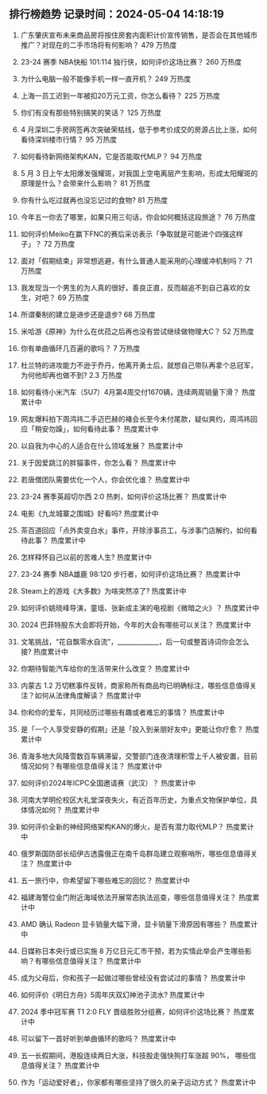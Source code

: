 
## 排行榜趋势 记录时间：2024-05-04 14:18:19
  
  1. 广东肇庆宣布未来商品房将按住房套内面积计价宣传销售，是否会在其他城市推广？对现在的二手市场将有何影响？ 479 万热度
    
  2. 23-24 赛季 NBA快船 101:114 独行侠，如何评价这场比赛？ 260 万热度
    
  3. 为什么电脑一般不能像手机一样一直开机？ 249 万热度
    
  4. 上海一员工迟到一年被扣20万元工资，你怎么看待？ 225 万热度
    
  5. 你们有没有那些特别搞笑的笑话？ 125 万热度
    
  6. 4 月深圳二手房网签再次突破荣枯线，低于参考价成交的房源占比上涨，如何看待深圳楼市行情？ 95 万热度
    
  7. 如何看待新网络架构KAN，它是否能取代MLP？ 94 万热度
    
  8. 5 月 3 日上午太阳爆发强耀斑，对我国上空电离层产生影响，形成太阳耀斑的原理是什么？会带来什么影响？ 81 万热度
    
  9. 你有什么吃过就再也没忘记过的食物? 81 万热度
    
  10. 今年五一你去了哪里，如果只用三句话，你会如何概括这段旅途？ 76 万热度
    
  11. 如何评价Meiko在赢下FNC的赛后采访表示「争取就是可能进个四强这样子」？ 72 万热度
    
  12. 面对「假期结束」非常想逃避，有什么普通人能采用的心理缓冲机制吗？ 71 万热度
    
  13. 我发现当一个男生的为人真的很好，善良正直，反而越追不到自己喜欢的女生，对吧？ 69 万热度
    
  14. 所谓秦制的建立是进步还是退步? 68 万热度
    
  15. 米哈游《原神》为什么在优菈之后再也没有尝试继续做物理大C？ 52 万热度
    
  16. 你有单曲循环几百遍的歌吗？ 7 万热度
    
  17. 杜兰特的进攻能力不逊于乔丹，他离开勇士后，就想自己带队再拿个总冠军，为何他却再也做不到? 2.3 万热度
    
  18. 如何看待小米汽车（SU7）4月第4周交付1670辆，连续两周销量下滑？ 热度累计中
    
  19. 网友爆料拍下周鸿祎二手迈巴赫的褚会长至今未付尾款，疑似爽约，周鸿祎回应「稍安勿躁」，如何看待此事？ 热度累计中
    
  20. 以自我为中心的人适合在什么领域发展？ 热度累计中
    
  21. 关于因爱跳江的胖猫事件，你怎么看？ 热度累计中
    
  22. 若唐僧团队需要优化一个人，你会优化谁？ 热度累计中
    
  23. 23-24 赛季英超切尔西 2:0 热刺，如何评价这场比赛？ 热度累计中
    
  24. 电影《九龙城寨之围城》好看吗? 热度累计中
    
  25. 茶百道回应「点外卖变白水」事件，开除涉事员工，与涉事门店解约，如何看待此事？ 热度累计中
    
  26. 怎样释怀自己以前的苦难人生? 热度累计中
    
  27. 23-24 赛季 NBA雄鹿 98:120 步行者，如何评价这场比赛？ 热度累计中
    
  28. Steam上的游戏《大多数》为啥突然凉了? 热度累计中
    
  29. 如何评价姚晓峰导演，童瑶、张新成主演的电视剧《微暗之火》？ 热度累计中
    
  30. 2024 巴菲特股东大会即将开始，今年的大会有哪些可以关注？ 热度累计中
    
  31. 文笔挑战，“花自飘零水自流”，_____________，后一句或整首诗词你会怎么接? 热度累计中
    
  32. 你期待智能汽车给你的生活带来什么改变？ 热度累计中
    
  33. 内蒙古 1.2 万切糕事件反转，商家称所有商品均已明确标注，哪些信息值得关注？如何从法律角度解读？ 热度累计中
    
  34. 你和你的爱车，共同经历过哪些有趣或者难忘的事情？ 热度累计中
    
  35. 是「一个人享受安静的假期」还是「投入到亲朋好友中」更能让你疗愈？ 热度累计中
    
  36. 青海多地大风降雪数百车辆滞留，交警部门连夜清理积雪上千人被安置，目前情况如何？有哪些信息值得关注？ 热度累计中
    
  37. 如何评价2024年ICPC全国邀请赛（武汉）？ 热度累计中
    
  38. 河南大学明伦校区大礼堂深夜失火，有近百年历史，为重点文物保护单位，具体情况如何？ 热度累计中
    
  39. 如何评价全新的神经网络架构KAN的爆火，是否有潜力取代MLP？ 热度累计中
    
  40. 俄罗斯国防部长绍伊古透露俄正在南千岛群岛建立观察哨所，哪些信息值得关注？ 热度累计中
    
  41. 五一旅行中，你希望留下哪些难忘的回忆？ 热度累计中
    
  42. 福建海警位金门附近海域依法开展常态执法巡查，哪些信息值得关注？ 热度累计中
    
  43. AMD 确认 Radeon 显卡销量大幅下滑，显卡销量下滑原因有哪些？ 热度累计中
    
  44. 日媒称日本央行或已实施 8 万亿日元汇市干预，若为实情此举会产生哪些影响？有哪些信息值得关注？ 热度累计中
    
  45. 成为父母后，你和孩子一起做过哪些曾经没有尝试过的事情？ 热度累计中
    
  46. 如何评价《明日方舟》5周年庆双幻神池子流水? 热度累计中
    
  47. 2024 季中冠军赛 T1 2:0 FLY 晋级胜败分组赛，如何评价这场比赛？ 热度累计中
    
  48. 可以留下一首好听到单曲循环的歌吗？ 热度累计中
    
  49. 五一长假期间，港股连续两日大涨，科技股走强快狗打车涨超 90%， 哪些信息值得关注？ 热度累计中
    
  50. 作为「运动爱好者」，你家都有哪些坚持了很久的亲子运动方式？ 热度累计中
    
